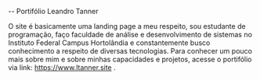 -- Portifólio Leandro Tanner

 O site é basicamente uma landing page a meu respeito, sou estudante de programação, faço faculdade de análise e desenvolvimento de sistemas no Instituto Federal Campus Hortolândia e constantemente busco conhecimento a respeito de diversas tecnologias. Para conhecer um pouco mais sobre mim e sobre minhas capacidades e projetos, acesse o portifólio via link: https://www.ltanner.site .
